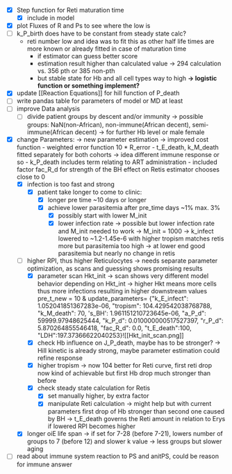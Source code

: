 - [x] Step function for Reti maturation time
	- [x] include in model
- [x] plot Fluxes of R and Ps to see where the low is 
- [ ] k_P_birth does have to be constant from steady state calc?
	- reti number low and idea was to fit this as other half life times are more known or already fitted in case of maturation time 
		- if estimator can guess better score
		- estimation result higher than calculated value
			-> 294 calculation vs. 356 pth or 385 non-pth
		- but stable state for Hb and all cell types way to high
	**-> logistic function or something implement?**
- [x] update [[Reaction Equations]] for hill function of P_death
- [ ] write pandas table for parameters of model or MD at least
- [ ] improve Data analysis
	- [ ] divide patient groups by descent and/or immunity 
		-> possible groups: NaN(non-African), non-immune(African decent), semi-immune(African decent)
			-> for further Hb level or male female
- [x] change Parameters:
	-> new parameter estimation -> improved cost function
		- weighted error function 10 * R_error
		- t_E_death, k_M_death fitted separately for both cohorts
			-> idea different immune response or so
		- k_P_death includes term relating to ART administration
		-  included factor fac_R_d for strength of the BH effect on Retis estimator chooses close to 0
	- [x] infection is too fast and strong
		- [x] patient take longer to come to clinic:
			- [x] longer pre time ~10 days or longer
			- [x] achieve lower parasitemia after pre_time days ~1% max. 3%
				- [x] possibly start with lower M_init 
				- [x] lower infection rate
	-> possible but lower infection rate and M_init needed to work
	-> M_init = 1000
	-> k_infect lowered to ~1.2-1.45e-6 with higher tropism matches retis more but parasitemia too high
		-> at lower end good parasitemia but nearly no change in retis
	- [ ] higher RPI, thus higher Reticulocytes -> needs separate parameter optimization, as scans and guessing shows promising results
		- [x] parameter scan Hkt_init
		-> scan shows very different model behavior depending on Hkt_int
		-> higher Hkt means more cells thus more infections resulting in higher downstream values 
			pre_t_new = 10 & update_parameters= {"k_E_infect": 1.052041851367283e-06, "tropism": 104.429542038768788, "k_M_death": 70, 's_BH': 1.961151210723645e-06, "a_P_d": 59999.97948625444, "k_P_d": 0.010000000517527397, "r_P_d": 5.870264855546418, "fac_R_d": 0.0, "t_E_death":100, "LDH":197.37366622040253}![[Hkt_init_scan.png]]
		- [x] check Hb influence on J_P_death, maybe has to be stronger?
		-> Hill kinetic is already strong, maybe parameter estimation could refine response  
		- [x] higher tropism
		-> now 104 better for Reti curve, first reti drop now kind of achievable but first Hb drop much stronger than before 
		- [x] check steady state calculation for Retis
			- [x] set manually higher, by extra factor 
			- [x] manipulate Reti calculation
		->  might help but with current parameters first drop of Hb stronger than second one caused by BH
		-> t_E_death governs the Reti amount in relation to Erys if lowered RPI becomes higher 
	- [x] longer oiE life span
		-> if set for 7-28 (before 7-21), lowers number of groups to 7 (before 12) and slower k value
		-> less groups but slower aging
- [ ] read about immune system reaction to PS and anitPS, could be reason for immune answer 
